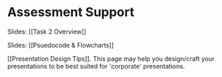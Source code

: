 # Assessment Support

Slides: [[Task 2 Overview]]

Slides: [[Psuedocode & Flowcharts]]

[[Presentation Design Tips]]. This page may help you design/craft your presentations to be best suited for 'corporate' presentations.